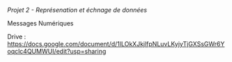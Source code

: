 _Projet 2 - Représenation et échnage de données_

Messages Numériques

Drive : https://docs.google.com/document/d/1lLOkXJkjlfpNLuvLKyjyTjGXSsGWr6Yoqclc4QUMWUI/edit?usp=sharing
